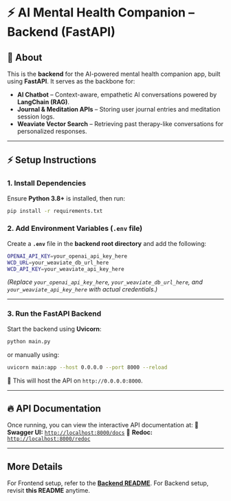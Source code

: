 # ⚡ AI Mental Health Companion – Backend (FastAPI)

## 📝 About

This is the **backend** for the AI-powered mental health companion app, built using **FastAPI**. It serves as the backbone for:

- **AI Chatbot** – Context-aware, empathetic AI conversations powered by **LangChain (RAG)**.
- **Journal & Meditation APIs** – Storing user journal entries and meditation session logs.
- **Weaviate Vector Search** – Retrieving past therapy-like conversations for personalized responses.

---

## ⚡ Setup Instructions

### **1. Install Dependencies**

Ensure **Python 3.8+** is installed, then run:

```sh
pip install -r requirements.txt
```


### **2. Add Environment Variables (`.env` file)**

Create a **`.env`** file in the **backend root directory** and add the following:

```sh
OPENAI_API_KEY=your_openai_api_key_here
WCD_URL=your_weaviate_db_url_here
WCD_API_KEY=your_weaviate_api_key_here
```

*(Replace `your_openai_api_key_here`, `your_weaviate_db_url_here`, and `your_weaviate_api_key_here` with actual credentials.)*

---

### **3. Run the FastAPI Backend**

Start the backend using **Uvicorn**:

```sh
python main.py
```

or manually using:

```sh
uvicorn main:app --host 0.0.0.0 --port 8000 --reload
```

🔹 This will host the API on `http://0.0.0.0:8000`.

---

## 🔥 API Documentation

Once running, you can view the interactive API documentation at:
📌 **Swagger UI:** [`http://localhost:8000/docs`](http://localhost:8000/docs)
📌 **Redoc:** [`http://localhost:8000/redoc`](http://localhost:8000/redoc)

---

## More Details

For Frontend setup, refer to the **[Backend README](../frontend/README.md)**.
For Backend setup, revisit **this README** anytime.
